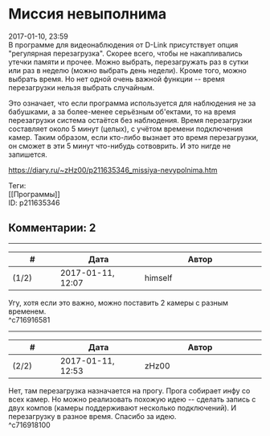 Миссия невыполнима
==================

  
2017-01-10, 23:59  
 В программе для видеонаблюдения от D-Link присутствует опция "регулярная перезагрузка". Скорее всего, чтобы не накапливались утечки памяти и прочее. Можно выбрать, перезагружать раз в сутки или раз в неделю (можно выбрать день недели). Кроме того, можно выбрать время. Но нет одной очень важной функции -- время перезагрузки нельзя выбрать случайным.   
   
 Это означает, что если программа используется для наблюдения не за бабушками, а за более-менее серьёзным об'ектами, то на время перезагрузки система остаётся без наблюдения. Время перезагрузки составляет около 5 минут (целых), с учётом времени подключения камер. Таким образом, если кто-либо вызнает это время перезагрузки, он сможет в эти 5 минут что-нибудь сотвоврить. И это нигде не запишется.   
  
<https://diary.ru/~zHz00/p211635346_missiya-nevypolnima.htm>  
  
Теги:  
[[Программы]]  
ID: p211635346  


Комментарии: 2
--------------

  


---



|         #         |              Дата              |                     Автор                     |           ID           |
| --- | --- | --- | --- |
| (1/2) | 2017-01-11, 12:07 | himself | c716916581 |

  
 Угу, хотя если это важно, можно поставить 2 камеры с разным временем.   
 ^c716916581

---



|         #         |              Дата              |                     Автор                     |           ID           |
| --- | --- | --- | --- |
| (2/2) | 2017-01-11, 12:53 | zHz00 | c716918100 |

  
 Нет, там перезагрузка назначается на прогу. Прога собирает инфу со всех камер. Но можно реализовать похожую идею -- сделать запись с двух компов (камеры поддерживают несколько подключений). И перезагрузку в разное время. Спасибо за идею.   
 ^c716918100